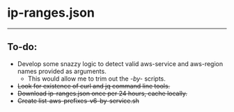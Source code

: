 # ip-ranges.json

----
## To-do:
* Develop some snazzy logic to detect valid aws-service and aws-region names provided as arguments.
  * This would allow me to trim out the *-by-* scripts.
* ~~Look for existence of curl and jq command line tools.~~
* ~~Download ip-ranges.json once per 24 hours, cache locally.~~
* ~~Create list-aws-prefixes-v6-by-service.sh~~
